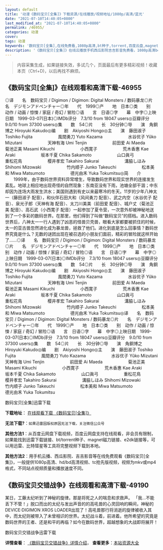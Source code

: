 ```yaml
---
layout: default
title: '动漫《数码宝贝[全集]》下载资源/在线播放/视频地址/1080p/高清/蓝光'
date: "2021-07-10T14:40:05+0800"
last_modified_at: "2021-07-10T14:40:05+0800"
permalink: /46955/
categories: 动漫
cover:
tags: 动漫
keywords: '数码宝贝[全集],在线免费看,1080p高清,bt种子,torrent,百度云盘,magnet,磁力链,迅雷下载资源'
description: '《数码宝贝[全集]》在线云播放手机西瓜影院吉吉影音免费看，1080p高清bd/hd未删减完整版和tc抢先枪版，mkv/mp4格式，附带bt/torrent种子、magnet/磁力链、百度云盘、网盘资源迅雷下载链接'
---
```


>内容采集生成，如果链接失效，多试几个，页面最后有更多精彩视频！收藏本页（Ctrl+D)，以后再找不麻烦。


## 《数码宝贝[全集]》在线观看和高清下载-46955

◎译　　名　数码宝贝 / Digimon / Digimon: Digital Monsters / 数码暴龙◎片　　名　デジモンアドベンチャー◎年　　代　1999◎产　　地　日本◎类　　别　动作 / 动画 / 惊悚 / 家庭 / 奇幻 / 冒险◎语　　言　日语◎字　　幕　中字◎上映日期　1999-03-07(日本)◎IMDb评分　7.3/10 from 18047 users◎豆瓣评分　9.0/10 from 37300 users◎集　　数　54◎片　　长　30分钟◎导　　演　角銅博之 Hiroyuki Kakudo◎编　　剧　Akiyoshi Hongo◎主　　演　藤田淑子 Toshiko Fujita　　　　　　風間勇刀 Yuto Kazama　　　　　　水谷优子 Yûko Mizutani　　　　　　天神有海 Umi Tenjin　　　　　　前田爱 Ai Maeda　　　　　　菊池正美 Masami Kikuchi　　　　　　小西寛子　　　　　　荒木香惠 Kae Araki　　　　　　坂本千夏 Chika Sakamoto　　　　　　山口眞弓　　　　　　重松花鳥　　　　　　樱井孝宏 Takahiro Sakurai　　　　　　溝脇しほみ Shihomi Mizowaki　　　　　　竹内顺子 Junko Takeuchi　　　　　　松本美和 Miwa Matsumoto　　　　　　德光由禾 Yuka Tokumitsu◎简　　介 　　1999年，由于数码世界资料异常增生，导致数码世界和现实世界的连接发生紊乱。地球上相应地出现奇怪的自然现象：东南亚没有下雨，池塘全部干涸；中东却因为连场大雨发生洪水；美国则遇到有史以来最寒冷的冬天。11岁的少年八神太一（藤田淑子 配音），和伙伴石田大和（风间勇刀 配音）、武之内空（水谷优子 配音）、泉光子郎（天神有海 配音）、太刀川美美（前田爱 配音）、城户丈（菊池正美 配音）、高石武（小西寛子 配音）一起参加了夏令营，一次意外却被神秘地送到了一个多彩的数码世界。在那里，他们得到了叫做“数码宝贝”的搭档。进入数码世界后，八神太一一行人遇到了凶恶的怪兽贝壳兽，眼看大家都要被抓住的时候，太一的亚古兽忽然进化成为暴龙兽，拯救了他们。进化到底是怎么回事情？数码世界究竟是什么？无数的谜团出现在被召选的小朋友们面前，精彩的冒险就这样开始了……◎译　　名　数码宝贝 / Digimon / Digimon: Digital Monsters / 数码暴龙◎片　　名　デジモンアドベンチャー◎年　　代　1999◎产　　地　日本◎类　　别　动作 / 动画 / 惊悚 / 家庭 / 奇幻 / 冒险◎语　　言　日语◎字　　幕　中字◎上映日期　1999-03-07(日本)◎IMDb评分　7.3/10 from 18047 users◎豆瓣评分　9.0/10 from 37300 users◎集　　数　54◎片　　长　30分钟◎导　　演　角銅博之 Hiroyuki Kakudo◎编　　剧　Akiyoshi Hongo◎主　　演　藤田淑子 Toshiko Fujita　　　　　　風間勇刀 Yuto Kazama　　　　　　水谷优子 Yûko Mizutani　　　　　　天神有海 Umi Tenjin　　　　　　前田爱 Ai Maeda　　　　　　菊池正美 Masami Kikuchi　　　　　　小西寛子　　　　　　荒木香惠 Kae Araki　　　　　　坂本千夏 Chika Sakamoto　　　　　　山口眞弓　　　　　　重松花鳥　　　　　　樱井孝宏 Takahiro Sakurai　　　　　　溝脇しほみ Shihomi Mizowaki　　　　　　竹内顺子 Junko Takeuchi　　　　　　松本美和 Miwa Matsumoto　　　　　　德光由禾 Yuka Tokumitsu◎译　　名　数码宝贝 / Digimon / Digimon: Digital Monsters / 数码暴龙◎片　　名　デジモンアドベンチャー◎年　　代　1999◎产　　地　日本◎类　　别　动作 / 动画 / 惊悚 / 家庭 / 奇幻 / 冒险◎语　　言　日语◎字　　幕　中字◎上映日期　1999-03-07(日本)◎IMDb评分　7.3/10 from 18047 users◎豆瓣评分　9.0/10 from 37300 users◎集　　数　54◎片　　长　30分钟◎导　　演　角銅博之 Hiroyuki Kakudo◎编　　剧　Akiyoshi Hongo◎主　　演　藤田淑子 Toshiko Fujita　　　　　　風間勇刀 Yuto Kazama　　　　　　水谷优子 Yûko Mizutani　　　　　　天神有海 Umi Tenjin　　　　　　前田爱 Ai Maeda　　　　　　菊池正美 Masami Kikuchi　　　　　　小西寛子　　　　　　荒木香惠 Kae Araki　　　　　　坂本千夏 Chika Sakamoto　　　　　　山口眞弓　　　　　　重松花鳥　　　　　　樱井孝宏 Takahiro Sakurai　　　　　　溝脇しほみ Shihomi Mizowaki　　　　　　竹内顺子 Junko Takeuchi　　　　　　松本美和 Miwa Matsumoto　　　　　　德光由禾 Yuka Tokumitsu


数码宝贝[全集]迅雷下载

**下载地址**： [在线观看下载 《数码宝贝[全集]》](https://www.993dy.com//vod-detail-id-33821.html) 


**无法下载?**：`如果迅雷因版权原因无法下载，关注微信公众号 `

**其他方法1**：从百度云网盘下载视频，百度云网盘支持在线观看，非会员有限制，如果能找到迅雷下载链接、bt/torrent种子、magnet磁力链接、e2dk链接等，可以用迅雷、比特彗星等工具将完整视频下载到本地。

**其他方法2**：用手机云播、西瓜影院、吉吉影音等在线免费观看《数码宝贝[全集]》，一般提供1080p高清、hd/bd高清视频、tc抢先版视频，视频为mkv或mp4格式，不同站点视频质量和播放速度不同。


## 《数码宝贝交错战争》在线观看和高清下载-49190

某日，工藤太纪听到了神秘的旋律。那是将死之人的喘息和求救声。 「我…不能丢下不管！」脱口而出的太纪与发出声音的的高吼兽的心灵回响的瞬间，神秘的DEVICE·DIGIMON XROS LOADER出现了！高吼兽那行将消逝的旋律被收入其中，而太纪则被带入了未曾相识的世界。太纪战斗着，前进着。他所希望的究竟是数码世界的王者、还是和平的再临？如今在数码世界，超越想象的大战即将展开！


数码宝贝交错战争迅雷下载

**详情查看**： [《数码宝贝交错战争》详情介绍](/movie/49190/)， **查看更多**：[本站资源大全](/movie/t/all/)

